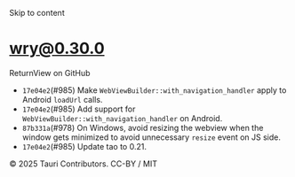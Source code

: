 Skip to content
# wry@0.30.0
ReturnView on GitHub
  * `17e04e2`(#985) Make `WebViewBuilder::with_navigation_handler` apply to Android `loadUrl` calls.
  * `17e04e2`(#985) Add support for `WebViewBuilder::with_navigation_handler` on Android.
  * `87b331a`(#978) On Windows, avoid resizing the webview when the window gets minimized to avoid unnecessary `resize` event on JS side.
  * `17e04e2`(#985) Update tao to 0.21.


© 2025 Tauri Contributors. CC-BY / MIT
